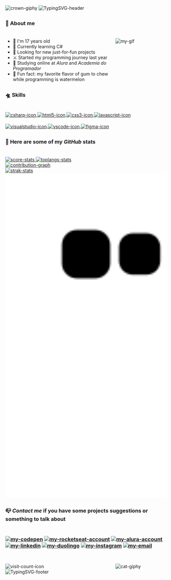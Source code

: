 <div id="header">
    <!-- Gif from "https://giphy.com/" -->
    <img alt="crown-giphy" width="65" src="https://media.giphy.com/media/srrh2v0IiCjNBSO88c/giphy.gif" />
    <!-- I made it on https://readme-typing-svg.demolab.com/demo/ -->
    <img alt="TypingSVG-header" src="https://readme-typing-svg.demolab.com?font=Silkscreen&duration=3000&pause=1500&color=F3BD39&width=435&lines=Hi%2C+I'm+Paola+Oliveira;Welcome+to+my+GitHub+:%29;" />
</div>

##

<div id="aboutMe">
    <h3>🧸 <b>About me</b><br><br></h3>
  <!-- I made images on Pricrew "https://picrew.me/ja/image_maker/338224" and used Canva "https://www.canva.com/pt_br/criar/editor-de-gif/" to create a gif with the two images,
       after I send it to Discord and copied the image link -->
  <a href="#"><img alt="my-gif" align ="right" height ="160" width ="160" src="https://media.discordapp.net/attachments/1096481399994851330/1101383239588913174/gifGithub.gif" /></a>
  <ul>
    <li> 🌸 I'm 17 years old                                                            </li>
    <li> 🌱 Currently learning C#                                                       </li>
    <li> 🔭 Looking for new just-for-fun projects                                       </li>
    <li> ⚔️ Started my programming journey last year                                    </li>
    <li> 📒 Studying online at <em>Alura</em> and <em>Academia do Programador</em>      </li>
    <li> 🍬 Fun fact: my favorite flavor of gum to chew while programming is watermelon </li>
  </ul>  
 </div>
 
 ##
 
 <div id="mySkills">  
    <h3>🛸 <b>Skills</b><br><br></h3>
  <a href="#" > 
    <!-- Images from "https://devicon.dev/" -->
    <img alt="csharp-icon" align="center" height="40" width="50" src="https://cdn.jsdelivr.net/gh/devicons/devicon/icons/csharp/csharp-original.svg" />
    <img alt="html5-icon" align="center" height="40" width="50" src="https://cdn.jsdelivr.net/gh/devicons/devicon/icons/html5/html5-original.svg" />
    <img alt="css3-icon" align="center" height="40" width="50" src="https://cdn.jsdelivr.net/gh/devicons/devicon/icons/css3/css3-original.svg" />
    <img alt="javascript-icon" align="center" height="40" width="50" src="https://cdn.jsdelivr.net/gh/devicons/devicon/icons/javascript/javascript-original.svg" /> 
    <br><br>
    <img alt="visualstudio-icon" align="center" height="40" width="50" src="https://cdn.jsdelivr.net/gh/devicons/devicon/icons/visualstudio/visualstudio-plain.svg" />
    <img alt="vscode-icon" align="center" height="40" width="50" src="https://cdn.jsdelivr.net/gh/devicons/devicon/icons/vscode/vscode-original.svg" />
    <img alt="figma-icon" align="center" height="40" width="50" src="https://cdn.jsdelivr.net/gh/devicons/devicon/icons/figma/figma-original.svg" />
  </a>
</div>  
 
##

<div id="myGithubStats">
    <h3>💫 <b>Here are some of my <em>GitHub</em> stats </b><br><br></h3>
  <a href="#">
    <!-- I got this cards in "https://github.com/anuraghazra/github-readme-stats" -->  
    <img alt="score-stats" height="150" src="https://github-readme-stats.vercel.app/api?username=apaolaoliveira&show_icons=true&hide_border=true&theme=dracula" />
    <img alt="toplangs-stats" height="150" src="https://github-readme-stats.vercel.app/api/top-langs/?username=apaolaoliveira&layout=compact&hide_border=true&theme=dracula" />     
    <br>
    <!-- Made this graph at "https://ashutosh00710.github.io/github-readme-activity-graph/" -->
    <img alt="contribution-graph" height="300" width="685" src="https://github-readme-activity-graph.vercel.app/graph?username=apaolaoliveira&bg_color=282a36&color=ff6e96&line=ff6e96&point=f3f3ed&area=true&hide_border=true" />
    <br>    
    <img alt="strak-stats" height="290" width="685" src="https://github-readme-streak-stats.herokuapp.com/?user=apaolaoliveira&theme=omni&hide_border=true&theme=dracula" />  
    <br>
    <!-- To create this snake animation, you simply need to copy and paste the following link "https://github.com/yourgithubusername/yourgithubusername/blob/output/github-contribution-grid-snake.svg" into your readme file, replace "yourgithubusername" with your actual GitHub username, and create an GitHub repository action using the contents of the "snake.yml" file, like the one found in this repository. -->
    <img alt="contribution-snake" width="685" src="https://github.com/apaolaoliveira/apaolaoliveira/blob/output/github-contribution-grid-snake.svg" />
  </a>
</div>
  
##  
 
<div id="mySocialMedia">
    <h3>📪 <b><em>Contact me</em> if you have some projects suggestions or something to talk about</b><br><br><h3>
  <!-- Images from "https://dev.to/envoy_/150-badges-for-github-pnk" -->
  <a href="https://codepen.io/apaolaoliveira" target="_blank"><img alt="my-codepen" src="https://img.shields.io/badge/Codepen-000000?style=for-the-badge&logo=codepen&logoColor=white" /></a>
  <a href="https://app.rocketseat.com.br/me/apaolaoliveira" target="_blank"><img height="29" alt="my-rocketseat-account"          src="https://media.discordapp.net/attachments/1096481399994851330/1110516139223691284/rocketseatLogo.png" /></a> <!-- Made in Canva -->
  <a href="https://cursos.alura.com.br/user/apaolaoliveira" target="_blank"><img height="29" alt="my-alura-account" src="https://media.discordapp.net/attachments/1096481399994851330/1102482959593906246/alurabadge.png" /></a> <!-- Made in Canva -->
  <a href="https://www.linkedin.com/in/paola-silva-de-oliveira-936442271/" target="_blank"><img alt="my-linkedin" src="https://img.shields.io/badge/LinkedIn-0077B5?style=for-the-badge&logo=linkedin&logoColor=white" /></a>
  <a href="https://preview.duolingo.com/profile/apaolaoliveira" target="_blank"><img alt="my-duolingo" src="https://img.shields.io/badge/Duolingo-58CC02?style=for-the-badge&logo=Duolingo&logoColor=white" /></a>
  <a href="https://www.instagram.com/apaolaoli/" target="_blank"><img alt="my-instagram" src="https://img.shields.io/badge/Instagram-E4405F?style=for-the-badge&logo=instagram&logoColor=white" /></a>  
  <a href="mailto:paolaoliveira.dev@gmail.com" target="_blank"><img alt="my-email" src="https://img.shields.io/badge/Gmail-D14836?style=for-the-badge&logo=gmail&logoColor=white" /></a>
</div>  
        
##       
  
<div id="footer">
  <br>
  <!-- Gif from "https://giphy.com/" -->  
  <img alt="cat-giphy" align="right" height="160" width="160" src="https://media.giphy.com/media/TVzojOaWsHelM76kWi/giphy.gif" />
  <!-- Made at "https://visitcount.itsvg.in" -->
  <img alt="visit-count-icon" src="https://visitcount.itsvg.in/api?id=apaolaoliveira&label=Profile%20Views&color=5&icon=7&pretty=true.svg" />
  <br>
  <img alt="TypingSVG-footer" src="https://readme-typing-svg.demolab.com?font=Silkscreen&duration=3000&pause=1500&color=FECDD3&vCenter=true&width=435&lines=Thanks+for+your+visit!;Have+a+great+day+%3AP" />
</div>
